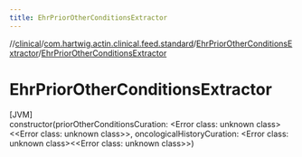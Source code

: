 ```yaml
---
title: EhrPriorOtherConditionsExtractor
---
```

//[clinical](../../../index.html)/[com.hartwig.actin.clinical.feed.standard](../index.html)/[EhrPriorOtherConditionsExtractor](index.html)/[EhrPriorOtherConditionsExtractor](-ehr-prior-other-conditions-extractor.html)



# EhrPriorOtherConditionsExtractor



[JVM]\
constructor(priorOtherConditionsCuration: &lt;Error class: unknown class&gt;&lt;&lt;Error class: unknown class&gt;&gt;, oncologicalHistoryCuration: &lt;Error class: unknown class&gt;&lt;&lt;Error class: unknown class&gt;&gt;)




